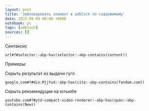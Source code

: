 ```yaml
---
layout: post
title: 'Заблокировать элемент в adblock по содержимому'
date: 2022-08-09 00:00 +0000
notebook: pc
tags: [adblock]
sources: []
---
```

Синтаксис
```
url#?#selector:-abp-has(selector:-abp-contains(content))
```
Примеры:

Скрыть результат из выдачи гугл
```
google.com#?#div.MjjYud:-abp-has(cite:-abp-contains(fandom.com))
```

Скрыть рекомендуции на ютьюбе
```
youtube.com#?#ytd-compact-video-renderer:-abp-has(span:-abp-contains(New))
```